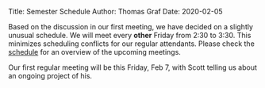 Title: Semester Schedule
Author: Thomas Graf
Date: 2020-02-05

Based on the discussion in our first meeting, we have decided on a slightly unusual schedule.
We will meet every **other** Friday from 2:30 to 3:30.
This minimizes scheduling conflicts for our regular attendants.
Please check the [schedule]({filename}../../pages/schedule.mdown) for an overview of the upcoming meetings.

Our first regular meeting will be this Friday, Feb 7, with Scott telling us about an ongoing project of his.
